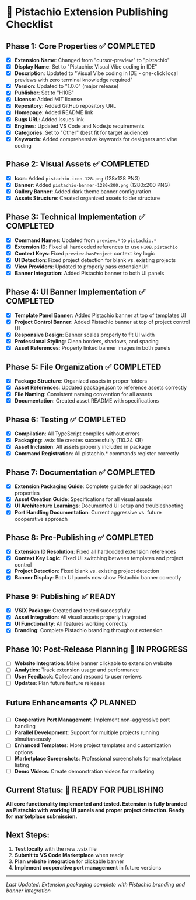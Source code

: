 # 🚀 Pistachio Extension Publishing Checklist

## Phase 1: Core Properties ✅ COMPLETED
- [x] **Extension Name**: Changed from "cursor-preview" to "pistachio"
- [x] **Display Name**: Set to "Pistachio: Visual Vibe coding in IDE"
- [x] **Description**: Updated to "Visual Vibe coding in IDE - one-click local previews with zero terminal knowledge required"
- [x] **Version**: Updated to "1.0.0" (major release)
- [x] **Publisher**: Set to "H10B"
- [x] **License**: Added MIT license
- [x] **Repository**: Added GitHub repository URL
- [x] **Homepage**: Added README link
- [x] **Bugs URL**: Added issues link
- [x] **Engines**: Updated VS Code and Node.js requirements
- [x] **Categories**: Set to "Other" (best fit for target audience)
- [x] **Keywords**: Added comprehensive keywords for designers and vibe coding

## Phase 2: Visual Assets ✅ COMPLETED
- [x] **Icon**: Added `pistachio-icon-128.png` (128x128 PNG)
- [x] **Banner**: Added `pistachio-banner-1280x200.png` (1280x200 PNG)
- [x] **Gallery Banner**: Added dark theme banner configuration
- [x] **Assets Structure**: Created organized assets folder structure

## Phase 3: Technical Implementation ✅ COMPLETED
- [x] **Command Names**: Updated from `preview.*` to `pistachio.*`
- [x] **Extension ID**: Fixed all hardcoded references to use `H10B.pistachio`
- [x] **Context Keys**: Fixed `preview.hasProject` context key logic
- [x] **UI Detection**: Fixed project detection for blank vs. existing projects
- [x] **View Providers**: Updated to properly pass extensionUri
- [x] **Banner Integration**: Added Pistachio banner to both UI panels

## Phase 4: UI Banner Implementation ✅ COMPLETED
- [x] **Template Panel Banner**: Added Pistachio banner at top of templates UI
- [x] **Project Control Banner**: Added Pistachio banner at top of project control UI
- [x] **Responsive Design**: Banner scales properly to fit UI width
- [x] **Professional Styling**: Clean borders, shadows, and spacing
- [x] **Asset References**: Properly linked banner images in both panels

## Phase 5: File Organization ✅ COMPLETED
- [x] **Package Structure**: Organized assets in proper folders
- [x] **Asset References**: Updated package.json to reference assets correctly
- [x] **File Naming**: Consistent naming convention for all assets
- [x] **Documentation**: Created asset README with specifications

## Phase 6: Testing ✅ COMPLETED
- [x] **Compilation**: All TypeScript compiles without errors
- [x] **Packaging**: .vsix file creates successfully (110.24 KB)
- [x] **Asset Inclusion**: All assets properly included in package
- [x] **Command Registration**: All pistachio.* commands register correctly

## Phase 7: Documentation ✅ COMPLETED
- [x] **Extension Packaging Guide**: Complete guide for all package.json properties
- [x] **Asset Creation Guide**: Specifications for all visual assets
- [x] **UI Architecture Learnings**: Documented UI setup and troubleshooting
- [x] **Port Handling Documentation**: Current aggressive vs. future cooperative approach

## Phase 8: Pre-Publishing ✅ COMPLETED
- [x] **Extension ID Resolution**: Fixed all hardcoded extension references
- [x] **Context Key Logic**: Fixed UI switching between templates and project control
- [x] **Project Detection**: Fixed blank vs. existing project detection
- [x] **Banner Display**: Both UI panels now show Pistachio banner correctly

## Phase 9: Publishing ✅ READY
- [x] **VSIX Package**: Created and tested successfully
- [x] **Asset Integration**: All visual assets properly integrated
- [x] **UI Functionality**: All features working correctly
- [x] **Branding**: Complete Pistachio branding throughout extension

## Phase 10: Post-Release Planning 🔄 IN PROGRESS
- [ ] **Website Integration**: Make banner clickable to extension website
- [ ] **Analytics**: Track extension usage and performance
- [ ] **User Feedback**: Collect and respond to user reviews
- [ ] **Updates**: Plan future feature releases

## Future Enhancements 📋 PLANNED
- [ ] **Cooperative Port Management**: Implement non-aggressive port handling
- [ ] **Parallel Development**: Support for multiple projects running simultaneously
- [ ] **Enhanced Templates**: More project templates and customization options
- [ ] **Marketplace Screenshots**: Professional screenshots for marketplace listing
- [ ] **Demo Videos**: Create demonstration videos for marketing

## Current Status: 🎉 READY FOR PUBLISHING
**All core functionality implemented and tested. Extension is fully branded as Pistachio with working UI panels and proper project detection. Ready for marketplace submission.**

## Next Steps:
1. **Test locally** with the new .vsix file
2. **Submit to VS Code Marketplace** when ready
3. **Plan website integration** for clickable banner
4. **Implement cooperative port management** in future versions

---
*Last Updated: Extension packaging complete with Pistachio branding and banner integration*
